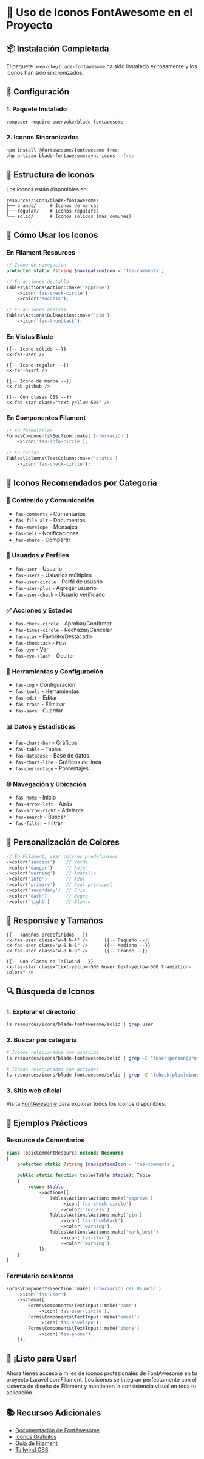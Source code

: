 # 🎨 Uso de Iconos FontAwesome en el Proyecto

## 📦 Instalación Completada

El paquete `owenvoke/blade-fontawesome` ha sido instalado exitosamente y los iconos han sido sincronizados.

## 🔧 Configuración

### 1. Paquete Instalado
```bash
composer require owenvoke/blade-fontawesome
```

### 2. Iconos Sincronizados
```bash
npm install @fortawesome/fontawesome-free
php artisan blade-fontawesome:sync-icons --free
```

## 📁 Estructura de Iconos

Los iconos están disponibles en:
```
resources/icons/blade-fontawesome/
├── brands/     # Iconos de marcas
├── regular/    # Iconos regulares
└── solid/      # Iconos sólidos (más comunes)
```

## 🚀 Cómo Usar los Iconos

### En Filament Resources

```php
// Icono de navegación
protected static ?string $navigationIcon = 'fas-comments';

// En acciones de tabla
Tables\Actions\Action::make('approve')
    ->icon('fas-check-circle')
    ->color('success');

// En acciones masivas
Tables\Actions\BulkAction::make('pin')
    ->icon('fas-thumbtack');
```

### En Vistas Blade

```blade
{{-- Icono sólido --}}
<x-fas-user />

{{-- Icono regular --}}
<x-far-heart />

{{-- Icono de marca --}}
<x-fab-github />

{{-- Con clases CSS --}}
<x-fas-star class="text-yellow-500" />
```

### En Componentes Filament

```php
// En formularios
Forms\Components\Section::make('Información')
    ->icon('fas-info-circle');

// En tablas
Tables\Columns\TextColumn::make('status')
    ->icon('fas-check-circle');
```

## 🎯 Iconos Recomendados por Categoría

### 📝 Contenido y Comunicación
- `fas-comments` - Comentarios
- `fas-file-alt` - Documentos
- `fas-envelope` - Mensajes
- `fas-bell` - Notificaciones
- `fas-share` - Compartir

### 👥 Usuarios y Perfiles
- `fas-user` - Usuario
- `fas-users` - Usuarios múltiples
- `fas-user-circle` - Perfil de usuario
- `fas-user-plus` - Agregar usuario
- `fas-user-check` - Usuario verificado

### ✅ Acciones y Estados
- `fas-check-circle` - Aprobar/Confirmar
- `fas-times-circle` - Rechazar/Cancelar
- `fas-star` - Favorito/Destacado
- `fas-thumbtack` - Fijar
- `fas-eye` - Ver
- `fas-eye-slash` - Ocultar

### 🔧 Herramientas y Configuración
- `fas-cog` - Configuración
- `fas-tools` - Herramientas
- `fas-edit` - Editar
- `fas-trash` - Eliminar
- `fas-save` - Guardar

### 📊 Datos y Estadísticas
- `fas-chart-bar` - Gráficos
- `fas-table` - Tablas
- `fas-database` - Base de datos
- `fas-chart-line` - Gráficos de línea
- `fas-percentage` - Porcentajes

### 🌐 Navegación y Ubicación
- `fas-home` - Inicio
- `fas-arrow-left` - Atrás
- `fas-arrow-right` - Adelante
- `fas-search` - Buscar
- `fas-filter` - Filtrar

## 🎨 Personalización de Colores

```php
// En Filament, usar colores predefinidos
->color('success')    // Verde
->color('danger')     // Rojo
->color('warning')    // Amarillo
->color('info')       // Azul
->color('primary')    // Azul principal
->color('secondary')  // Gris
->color('dark')       // Negro
->color('light')      // Blanco
```

## 📱 Responsive y Tamaños

```blade
{{-- Tamaños predefinidos --}}
<x-fas-user class="w-4 h-4" />      {{-- Pequeño --}}
<x-fas-user class="w-6 h-6" />      {{-- Mediano --}}
<x-fas-user class="w-8 h-8" />      {{-- Grande --}}

{{-- Con clases de Tailwind --}}
<x-fas-star class="text-yellow-500 hover:text-yellow-600 transition-colors" />
```

## 🔍 Búsqueda de Iconos

### 1. Explorar el directorio
```bash
ls resources/icons/blade-fontawesome/solid | grep user
```

### 2. Buscar por categoría
```bash
# Iconos relacionados con usuarios
ls resources/icons/blade-fontawesome/solid | grep -E "(user|person|profile)"

# Iconos relacionados con acciones
ls resources/icons/blade-fontawesome/solid | grep -E "(check|plus|minus|edit|delete)"
```

### 3. Sitio web oficial
Visita [FontAwesome](https://fontawesome.com/icons) para explorar todos los iconos disponibles.

## 🚀 Ejemplos Prácticos

### Resource de Comentarios
```php
class TopicCommentResource extends Resource
{
    protected static ?string $navigationIcon = 'fas-comments';
    
    public static function table(Table $table): Table
    {
        return $table
            ->actions([
                Tables\Actions\Action::make('approve')
                    ->icon('fas-check-circle')
                    ->color('success'),
                Tables\Actions\Action::make('pin')
                    ->icon('fas-thumbtack')
                    ->color('warning'),
                Tables\Actions\Action::make('mark_best')
                    ->icon('fas-star')
                    ->color('warning'),
            ]);
    }
}
```

### Formulario con Iconos
```php
Forms\Components\Section::make('Información del Usuario')
    ->icon('fas-user')
    ->schema([
        Forms\Components\TextInput::make('name')
            ->icon('fas-user-circle'),
        Forms\Components\TextInput::make('email')
            ->icon('fas-envelope'),
        Forms\Components\TextInput::make('phone')
            ->icon('fas-phone'),
    ]);
```

## 🎉 ¡Listo para Usar!

Ahora tienes acceso a miles de iconos profesionales de FontAwesome en tu proyecto Laravel con Filament. Los iconos se integran perfectamente con el sistema de diseño de Filament y mantienen la consistencia visual en toda tu aplicación.

## 📚 Recursos Adicionales

- [Documentación de FontAwesome](https://fontawesome.com/docs)
- [Iconos Gratuitos](https://fontawesome.com/search?o=r&m=free)
- [Guía de Filament](https://filamentphp.com/docs)
- [Tailwind CSS](https://tailwindcss.com/docs)

